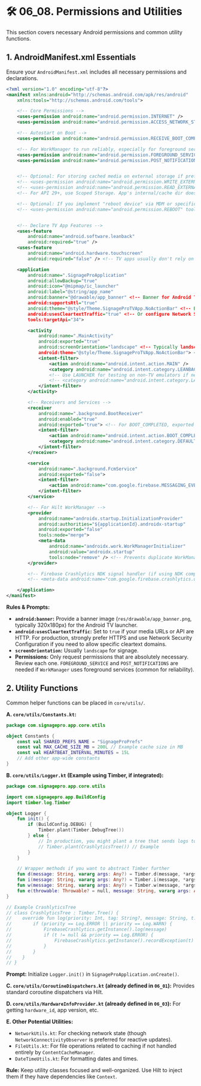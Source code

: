 # 🛠️ 06_08. Permissions and Utilities

This section covers necessary Android permissions and common utility functions.

## 1. AndroidManifest.xml Essentials

Ensure your `AndroidManifest.xml` includes all necessary permissions and declarations.

```xml
<?xml version="1.0" encoding="utf-8"?>
<manifest xmlns:android="http://schemas.android.com/apk/res/android"
    xmlns:tools="http://schemas.android.com/tools">

    <!-- Core Permissions -->
    <uses-permission android:name="android.permission.INTERNET" />
    <uses-permission android:name="android.permission.ACCESS_NETWORK_STATE" />

    <!-- Autostart on Boot -->
    <uses-permission android:name="android.permission.RECEIVE_BOOT_COMPLETED" />

    <!-- For WorkManager to run reliably, especially for foreground services if used by workers -->
    <uses-permission android:name="android.permission.FOREGROUND_SERVICE" />
    <uses-permission android:name="android.permission.POST_NOTIFICATIONS" /> <!-- Required for Foreground Service notifications on API 33+ -->


    <!-- Optional: For storing cached media on external storage if preferred (not recommended for app cache) -->
    <!-- <uses-permission android:name="android.permission.WRITE_EXTERNAL_STORAGE" android:maxSdkVersion="28" /> -->
    <!-- <uses-permission android:name="android.permission.READ_EXTERNAL_STORAGE" android:maxSdkVersion="28" /> -->
    <!-- For API 29+, use Scoped Storage. App's internal/cache dir doesn't need these. -->

    <!-- Optional: If you implement "reboot device" via MDM or specific system means -->
    <!-- <uses-permission android:name="android.permission.REBOOT" tools:ignore="ProtectedPermissions" /> -->


    <!-- Declare TV App Features -->
    <uses-feature
        android:name="android.software.leanback"
        android:required="true" />
    <uses-feature
        android:name="android.hardware.touchscreen"
        android:required="false" /> <!-- TV apps usually don't rely on touchscreens -->

    <application
        android:name=".SignageProApplication"
        android:allowBackup="true"
        android:icon="@mipmap/ic_launcher"
        android:label="@string/app_name"
        android:banner="@drawable/app_banner" <!-- Banner for Android TV launcher -->
        android:supportsRtl="true"
        android:theme="@style/Theme.SignageProTVApp.NoActionBar" <!-- Base theme, Compose handles UI -->
        android:usesCleartextTraffic="true" <!-- Or configure Network Security Config for specific domains if needed -->
        tools:targetApi="34">

        <activity
            android:name=".MainActivity"
            android:exported="true"
            android:screenOrientation="landscape" <!-- Typically landscape for TV signage -->
            android:theme="@style/Theme.SignageProTVApp.NoActionBar"> <!-- Ensure activity theme is also NoActionBar -->
            <intent-filter>
                <action android:name="android.intent.action.MAIN" />
                <category android:name="android.intent.category.LEANBACK_LAUNCHER" />
                <!-- Use LAUNCHER for testing on non-TV emulators if needed, but LEANBACK_LAUNCHER for TV -->
                <!-- <category android:name="android.intent.category.LAUNCHER" /> -->
            </intent-filter>
        </activity>

        <!-- Receivers and Services -->
        <receiver
            android:name=".background.BootReceiver"
            android:enabled="true"
            android:exported="true"> <!-- For BOOT_COMPLETED, exported needs to be true. Check for direct boot if relevant. -->
            <intent-filter>
                <action android:name="android.intent.action.BOOT_COMPLETED" />
                <category android:name="android.intent.category.DEFAULT"/>
            </intent-filter>
        </receiver>

        <service
            android:name=".background.FcmService"
            android:exported="false">
            <intent-filter>
                <action android:name="com.google.firebase.MESSAGING_EVENT" />
            </intent-filter>
        </service>

        <!-- For Hilt WorkManager -->
        <provider
            android:name="androidx.startup.InitializationProvider"
            android:authorities="${applicationId}.androidx-startup"
            android:exported="false"
            tools:node="merge">
            <meta-data
                android:name="androidx.work.WorkManagerInitializer"
                android:value="androidx.startup"
                tools:node="remove" /> <!-- Prevents duplicate WorkManager init if library does it -->
        </provider>

        <!-- Firebase Crashlytics NDK signal handler (if using NDK components, unlikely for this app) -->
        <!-- <meta-data android:name="com.google.firebase.crashlytics.unityandledRejectionPolicy" android:value="ignore"/> -->

    </application>
</manifest>
```
**Rules & Prompts:**
*   **`android:banner`:** Provide a banner image (`res/drawable/app_banner.png`, typically 320x180px) for the Android TV launcher.
*   **`android:usesCleartextTraffic`:** Set to `true` if your media URLs or API are HTTP. For production, strongly prefer HTTPS and use Network Security Configuration if you need to allow specific cleartext domains.
*   **`screenOrientation`:** Usually `landscape` for signage.
*   **Permissions:** Only request permissions that are absolutely necessary. Review each one. `FOREGROUND_SERVICE` and `POST_NOTIFICATIONS` are needed if `WorkManager` uses foreground services (common for reliability).

## 2. Utility Functions

Common helper functions can be placed in `core/utils/`.

**A. `core/utils/Constants.kt`:**
```kotlin
package com.signagepro.app.core.utils

object Constants {
    const val SHARED_PREFS_NAME = "SignageProPrefs"
    const val MAX_CACHE_SIZE_MB = 200L // Example cache size in MB
    const val HEARTBEAT_INTERVAL_MINUTES = 15L
    // Add other app-wide constants
}
```

**B. `core/utils/Logger.kt` (Example using Timber, if integrated):**
```kotlin
package com.signagepro.app.core.utils

import com.signagepro.app.BuildConfig
import timber.log.Timber

object Logger {
    fun init() {
        if (BuildConfig.DEBUG) {
            Timber.plant(Timber.DebugTree())
        } else {
            // In production, you might plant a tree that sends logs to Crashlytics or your server
            // Timber.plant(CrashlyticsTree()) // Example
        }
    }

    // Wrapper methods if you want to abstract Timber further
    fun d(message: String, vararg args: Any?) = Timber.d(message, *args)
    fun i(message: String, vararg args: Any?) = Timber.i(message, *args)
    fun w(message: String, vararg args: Any?) = Timber.w(message, *args)
    fun e(throwable: Throwable? = null, message: String, vararg args: Any?) = Timber.e(throwable, message, *args)
}

// Example CrashlyticsTree
// class CrashlyticsTree : Timber.Tree() {
//    override fun log(priority: Int, tag: String?, message: String, t: Throwable?) {
//        if (priority == Log.ERROR || priority == Log.WARN) {
//            FirebaseCrashlytics.getInstance().log(message)
//            if (t != null && priority == Log.ERROR) {
//                FirebaseCrashlytics.getInstance().recordException(t)
//            }
//        }
//    }
// }
```
**Prompt:** Initialize `Logger.init()` in `SignageProApplication.onCreate()`.

**C. `core/utils/CoroutineDispatchers.kt` (already defined in `06_01`):**
Provides standard coroutine dispatchers via Hilt.

**D. `core/utils/HardwareInfoProvider.kt` (already defined in `06_03`):**
For getting `hardware_id`, app version, etc.

**E. Other Potential Utilities:**
*   `NetworkUtils.kt`: For checking network state (though `NetworkConnectivityObserver` is preferred for reactive updates).
*   `FileUtils.kt`: For file operations related to caching if not handled entirely by `ContentCacheManager`.
*   `DateTimeUtils.kt`: For formatting dates and times.

**Rule:** Keep utility classes focused and well-organized. Use Hilt to inject them if they have dependencies like `Context`.